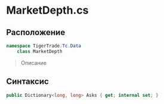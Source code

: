 
# MarketDepth.cs
## Расположение
```csharp
namespace TigerTrade.Tc.Data  
    class MarketDepth
```

> Описание

## Синтаксис
```csharp
public Dictionary<long, long> Asks { get; internal set; }
```
